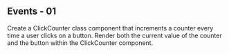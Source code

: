 ## Events - 01

Create a ClickCounter class component that increments a counter every time a user clicks on a button. Render both the current value of the counter and the button within the ClickCounter component.